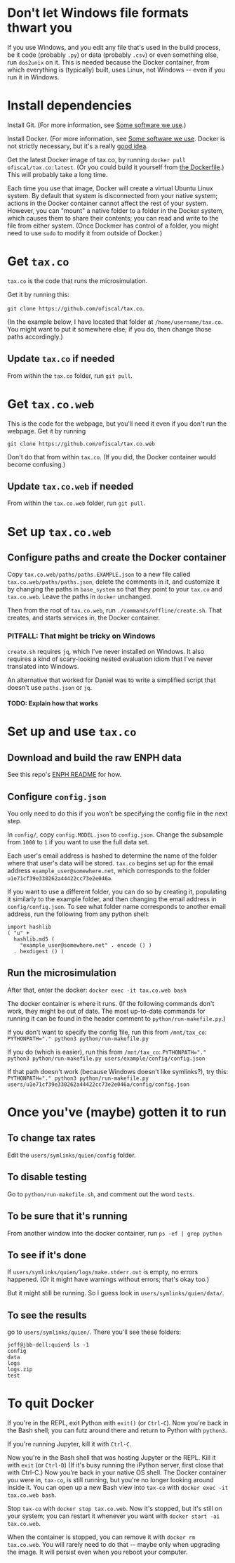 # Don't let Windows file formats thwart you

If you use Windows,
and you edit any file that's used in the build process,
be it code (probably `.py`) or data (probably `.csv`)
or even something else,
run `dos2unix` on it.
This is needed because the Docker container,
from which everything is (typically) built,
uses Linux, not Windows -- even if you run it in Windows.

# Install dependencies

Install Git.
(For more information, see [Some software we use](Some-software-we-use.md).)

Install Docker.
(For more information, see [Some software we use](Some-software-we-use.md).
Docker is not strictly necessary,
but it's a really [good idea](Why-to-use-Docker.md).

Get the latest Docker image of tax.co,
by running `docker pull ofiscal/tax.co:latest`.
(Or you could build it yourself from [the Dockerfile](../docker/Dockerfile).)
This will probably take a long time.

Each time you use that image,
Docker will create a virtual Ubuntu Linux system.
By default that system is disconnected from your native system;
actions in the Docker container cannot affect the rest of your system.
However, you can "mount" a native folder to a folder in the Docker system,
which causes them to share their contents;
you can read and write to the file from either system.
(Once Dockmer has control of a folder,
you might need to use `sudo` to modify it from outside of Docker.)

# Get `tax.co`

`tax.co` is the code that runs the microsimulation.

Get it by running this:

`git clone https://github.com/ofiscal/tax.co`.

(In the example below, I have located that folder at
`/home/username/tax.co`.
You might want to put it somewhere else;
if you do, then change those paths accordingly.)


## Update `tax.co` if needed

From within the `tax.co` folder, run `git pull`.

# Get `tax.co.web`

This is the code for the webpage,
but you'll need it even if you don't run the webpage.
Get it by running

`git clone https://github.com/ofiscal/tax.co.web`

Don't do that from within `tax.co`.
(If you did, the Docker container would become confusing.)

## Update `tax.co.web` if needed

From within the `tax.co.web` folder, run `git pull`.

# Set up `tax.co.web`

## Configure paths and create the Docker container

Copy `tax.co.web/paths/paths.EXAMPLE.json`
to a new file called `tax.co.web/paths/paths.json`,
delete the comments in it,
and customize it by changing the paths in `base_system`
so that they point to your `tax.co` and `tax.co.web`.
Leave the paths in `docker` unchanged.

Then from the root of `tax.co.web`,
run `./commands/offline/create.sh`.
That creates, and starts services in, the Docker container.

### PITFALL: That might be tricky on Windows

`create.sh` requires `jq`, which I've never installed on Windows.
It also requires a kind of scary-looking nested evaluation idiom
that I've never translated into Windows.

An alternative that worked for Daniel was to write a simplified script
that doesn't use `paths.json` or `jq`.

#### TODO: Explain how that works

# Set up and use `tax.co`

## Download and build the raw ENPH data

See this repo's [ENPH README](../data/enph-2017/README.md) for how.

## Configure `config.json`

You only need to do this if you won't be specifying the config file in the next step.

In `config/`, copy `config.MODEL.json` to `config.json`.
Change the subsample from `1000` to `1`
if you want to use the full data set.

Each user's email address is hashed to determine the name of the folder
where that user's data will be stored.
`tax.co` begins set up for the email address
`example_user@somewhere.net`, which corresponds to the folder
`u1e71cf39e330262a44422cc73e2e046a`.

If you want to use a different folder,
you can do so by creating it,
populating it similarly to the example folder,
and then changing the email address in `config/config.json`.
To see what folder name corresponds to another email address,
run the following from any python shell:
```
import hashlib
( "u" +
  hashlib.md5 (
    "example_user@somewhere.net" . encode () )
  . hexdigest () )
```

## Run the microsimulation

After that, enter the docker:
  `docker exec -it tax.co.web bash`

The docker container is where it runs.
(If the following commands don't work, they might be out of date.
The most up-to-date commands for running it can be found
in the header comment to `python/run-makefile.py`.)

If you don't want to specify the config file,
run this from `/mnt/tax_co`:
  `PYTHONPATH="." python3 python/run-makefile.py`

If you do (which is easier),
run this from `/mnt/tax_co`:
  `PYTHONPATH="." python3 python/run-makefile.py users/example/config/config.json`

If that path doesn't work (because Windows doesn't like symlinks?),
try this:
  `PYTHONPATH="." python3 python/run-makefile.py users/u1e71cf39e330262a44422cc73e2e046a/config/config.json`

# Once you've (maybe) gotten it to run

## To change tax rates

Edit the `users/symlinks/quien/config` folder.

## To disable testing

Go to `python/run-makefile.sh`,
and comment out the word `tests`.

## To be sure that it's running

From another window into the docker container,
run `ps -ef | grep python`

## To see if it's done

If `users/symlinks/quien/logs/make.stderr.out` is empty,
no errors happened.
(Or it might have warnings without errors; that's okay too.)

But it might still be running.
So I guess look in `users/symlinks/quien/data/`.

## To see the results

go to `users/symlinks/quien/`.
There you'll see these folders:
```
jeff@jbb-dell:quien$ ls -1
config
data
logs
logs.zip
test
```

# To quit Docker

If you're in the REPL, exit Python with `exit()` (or `Ctrl-C`).
Now you're back in the Bash shell;
you can futz around there and return to Python with `python3`.

If you're running Jupyter, kill it with `Ctrl-C`.

Now you're in the Bash shell that was hosting Jupyter or the REPL.
Kill it with `exit` (or `Ctrl-D`)
(If it's busy running the iPython server, first close that with Ctrl-C.)
Now you're back in your native OS shell.
The Docker container you were in, `tax-co`, is still running,
but you're no longer looking around inside it.
You can open up a new Bash view into `tax-co`
with `docker exec -it tax.co.web bash`.

Stop `tax-co` with `docker stop tax.co.web`. Now it's stopped,
but it's still on your system;
you can restart it whenever you want with `docker start -ai tax.co.web`.

When the container is stopped,
you can remove it with `docker rm tax.co.web`.
You will rarely need to do that -- maybe only when upgrading the image.
It will persist even when you reboot your computer.
